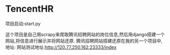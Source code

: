 # TencentHR

项目启动:start.py

这个项目是自己用scrapy来爬取腾讯招聘网站的岗位信息,然后用django搭建一个网站,将信息进行展示并将网站还原.
腾讯招聘网站搭建还原在我的另一个项目中,地址:
网站测试地址:http://120.77.250.162:23333/index
